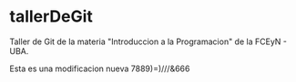 # tallerDeGit

Taller de Git de la materia "Introduccion a la Programacion" de la FCEyN - UBA.

Esta es una modificacion nueva 7889)=)///&666